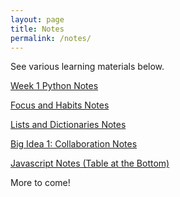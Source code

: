 ```yaml
---
layout: page
title: Notes
permalink: /notes/
---
```


See various learning materials below.

[Week 1 Python Notes](https://drewreed2005.github.io/realdrew/2022/08/26/week1learning.html)

[Focus and Habits Notes](https://drewreed2005.github.io/realdrew/2022/08/26/Focus-and-Habits-Notes.html)

[Lists and Dictionaries Notes](https://drewreed2005.github.io/realdrew/landdnotes/)

[Big Idea 1: Collaboration Notes](https://drewreed2005.github.io/realdrew/2022/09/18/collaborationnotes.html)

[Javascript Notes (Table at the Bottom)](https://drewreed2005.github.io/realdrew/2002/09/18/javascriptnotes/)

More to come!
